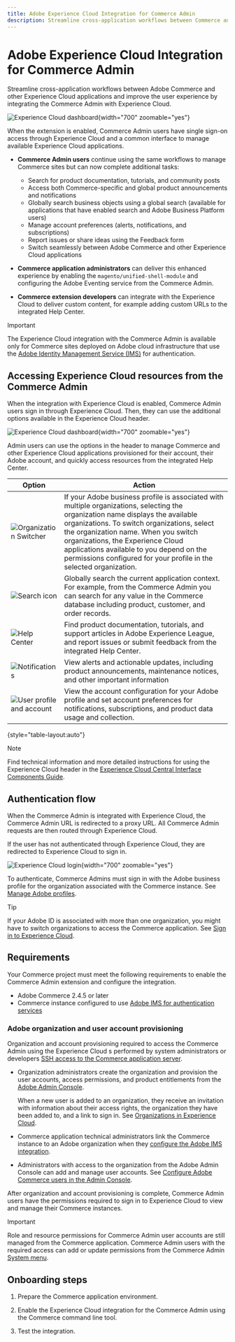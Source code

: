 ```yaml
---
title: Adobe Experience Cloud Integration for Commerce Admin
description: Streamline cross-application workflows between Commerce and other Experience Cloud applications and improve user experience by enabling Experience Cloud common interface components for Commerce Admin users.
---
```

# Adobe Experience Cloud Integration for Commerce Admin

Streamline cross-application workflows between Adobe Commerce and other Experience Cloud applications and improve the user experience by integrating the Commerce Admin with Experience Cloud.

![Experience Cloud dashboard](./assets/uex-home-dashboard.png){width="700" zoomable="yes"}

When the extension is enabled, Commerce Admin users have single sign-on access through Experience Cloud and a common interface to manage available Experience Cloud applications.

- **Commerce Admin users** continue using the same workflows to manage Commerce sites but can now complete additional tasks:

  - Search for product documentation, tutorials, and community posts
  - Access both Commerce-specific and global product announcements and notifications
  - Globally search business objects using a global search (available for applications that have enabled search and Adobe Business Platform users)
  - Manage account preferences (alerts, notifications, and subscriptions)
  - Report issues or share ideas using the Feedback form
  - Switch seamlessly between Adobe Commerce and other Experience Cloud applications

- **Commerce application administrators** can deliver this enhanced experience by enabling the `magento/unified-shell-module` and configuring the Adobe Eventing service from the Commerce Admin.

- **Commerce extension developers** can integrate with the Experience Cloud to deliver custom content, for example adding custom URLs to the integrated Help Center.

>[!IMPORTANT]
>
>The Experience Cloud integration with the Commerce Admin is available only for Commerce sites deployed on Adobe cloud infrastructure that use the [Adobe Identity Management Service (IMS)](../getting-started/adobe-ims-config.md) for authentication.

## Accessing Experience Cloud resources from the Commerce Admin

When the integration with Experience Cloud is enabled, Commerce Admin users sign in through Experience Cloud. Then, they can use the additional options available in the Experience Cloud header.

![Experience Cloud dashboard](./assets/uex-commerce-admin.png){width="700" zoomable="yes"}

Admin users can use the options in the header to manage Commerce and other Experience Cloud applications provisioned for their account, their Adobe account, and quickly access resources from the integrated Help Center.

| Option                                                     | Action                                                                                                                                                                                                                                                                                                                                                                       |
|------------------------------------------------------------|------------------------------------------------------------------------------------------------------------------------------------------------------------------------------------------------------------------------------------------------------------------------------------------------------------------------------------------------------------------------------|
| ![Organization Switcher](./assets/menu-icon.png)           | If your Adobe business profile is associated with multiple organizations, selecting the organization name displays the available organizations. To switch organizations, select the organization name. When you switch organizations, the Experience Cloud applications available to you depend on the permissions configured for your profile in the selected organization. |
| ![Search icon](./assets/search-icon.png)                   | Globally search the current application context. For example, from the Commerce Admin you can search for any value in the Commerce database including product, customer, and order records.                                                                                                                                                                                  |
| ![Help Center](./assets/help-icon.png)                     | Find product documentation, tutorials, and support articles in Adobe Experience League, and report issues or submit feedback from the integrated Help Center.                                                                                                                                                                                                                |
| ![Notifications](./assets/notifications-icon.png)          | View alerts and actionable updates, including product announcements, maintenance notices, and other important information                                                                                                                                                                                                                                                    |
| ![User profile and account](./assets/preferences-icon.png) | View the account configuration for your Adobe profile  and set account preferences for notifications, subscriptions, and product data usage and collection.                                                                                                                                                                                                                  |

{style="table-layout:auto"}

>[!NOTE]
>
>Find technical information and more detailed instructions for using the Experience Cloud header in the [Experience Cloud Central Interface Components Guide](https://experienceleague.adobe.com/docs/core-services/interface/experience-cloud.html#support).

## Authentication flow

When the Commerce Admin is integrated with Experience Cloud, the Commerce Admin URL is redirected to a proxy URL. All Commerce Admin requests are then routed through Experience Cloud.

If the user has not authenticated through Experience Cloud, they are redirected to Experience Cloud to sign in.

![Experience Cloud login](./assets/uex-experience-cloud-login.png){width="700" zoomable="yes"}

To authenticate, Commerce Admins must sign in with the Adobe business profile for the organization associated with the Commerce instance. See [Manage Adobe profiles](https://helpx.adobe.com/enterprise/using/manage-adobe-profiles.html).


>[!TIP]
>
>If your Adobe ID is associated with more than one organization, you might have to switch organizations to access the Commerce application. See [Sign in to Experience Cloud](https://experienceleague.adobe.com/docs/core-services/interface/experience-cloud.html#signin).


## Requirements

Your Commerce project must meet the following requirements to enable the Commerce Admin extension and configure the integration.

- Adobe Commerce 2.4.5 or later
- Commerce instance configured to use [Adobe IMS for authentication services](../getting-started/adobe-ims-config.md)

### Adobe organization and user account provisioning

Organization and account provisioning required to access the Commerce Admin using the Experience Cloud s performed by system administrators or developers [SSH access to the Commerce application server](https://experienceleague.adobe.com/docs/commerce-cloud-service/user-guide/project/user-access.html).

- Organization administrators create the organization and provision the user accounts, access permissions, and product entitlements from the [Adobe Admin Console](https://helpx.adobe.com/enterprise/admin-guide.html).

  When a new user is added to an organization, they receive an invitation with information about their access rights, the organization they have been added to, and a link to sign in. See [Organizations in Experience Cloud](https://experienceleague.adobe.com/docs/core-services/interface/administration/organizations.html?lang=en).

- Commerce application technical administrators link the Commerce instance to an Adobe organization when they [configure the Adobe IMS integration](../getting-started/adobe-ims-config.md).

- Administrators with access to the organization from the Adobe Admin Console can add and manage user accounts. See [Configure Adobe Commerce users in the Admin Console](../getting-started/adobe-ims-config.md#step-4-configure-adobe-commerce-users-in-the-adobe-admin-console).


After organization and account provisioning is complete, Commerce Admin users have the permissions required to sign in to Experience Cloud to view and manage their Commerce instances.


>[!IMPORTANT]
>
>Role and resource permissions for Commerce Admin user accounts are still managed from the Commerce application. Commerce Admin users with the required access can add or update permissions from the Commerce Admin [System menu](../systems/permissions.md).

## Onboarding steps

1. Prepare the Commerce application environment.

1. Enable the Experience Cloud integration for the Commerce Admin using the Commerce command line tool.

1. Test the integration.

